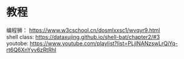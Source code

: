 # 教程
编程狮： https://www.w3cschool.cn/dosmlxxsc1/wvqyr9.html  
shell class: https://dataxujing.github.io/shell-bat/chapter2/#3  
youtobe: https://www.youtube.com/playlist?list=PLjlNANzswLrQiYq-rt6Q6XnYyv6zRtRhI  


